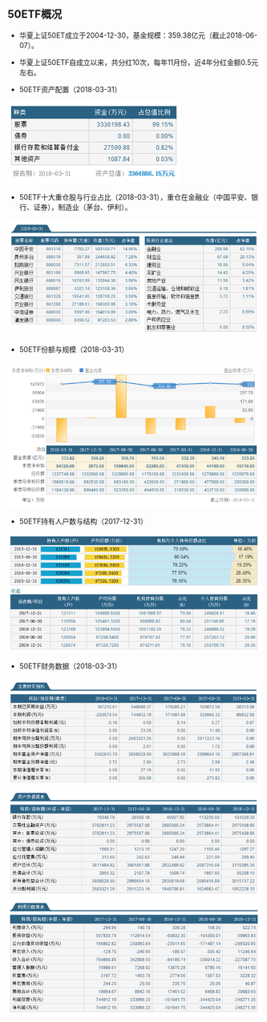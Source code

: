 ## 50ETF概况
* 华夏上证50ET成立于2004-12-30，基金规模：359.38亿元（截止2018-06-07）。
* 华夏上证50ETF自成立以来，共分红10次，每年11月份，近4年分红金额0.5元左右。

* 50ETF资产配置（2018-03-31）

![](50ETF_zichan.png)

* 50ETF十大重仓股与行业占比（2018-03-31），重仓在金融业（中国平安、银行、证券），制造业（茅台、伊利）。

![](50ETF_zhongcang.png)

* 50ETF份额与规模（2018-03-31）

![](50ETF_guimo.png)

* 50ETF持有人户数与结构（2017-12-31）

![](50ETF_chiyou.png)

* 50ETF财务数据（2018-03-31）

![](50ETF_caiwu.png)
![](50ETF_zichanfuzhai.png)
![](50ETF_lirun.png)
